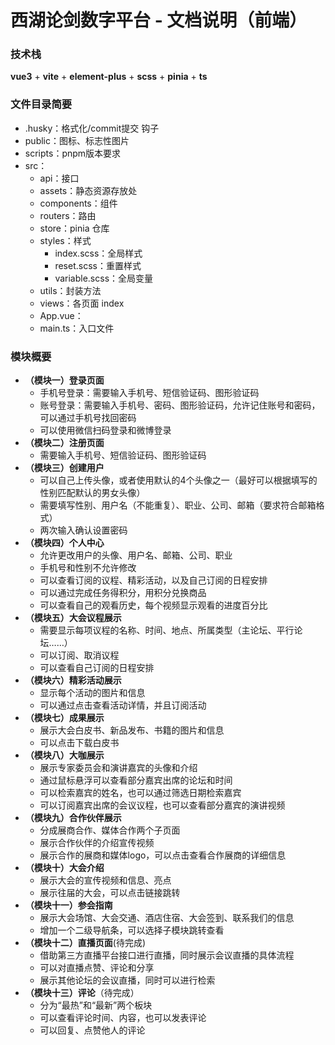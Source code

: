 # 西湖论剑数字平台 - 文档说明（前端）

### 技术栈

**vue3** + **vite** + **element-plus** + **scss** + **pinia** + **ts**

### 文件目录简要

- .husky：格式化/commit提交 钩子
- public：图标、标志性图片
- scripts：pnpm版本要求
- src：
  - api：接口
  - assets：静态资源存放处
  - components：组件
  - routers：路由
  - store：pinia 仓库
  - styles：样式
    - index.scss：全局样式
    - reset.scss：重置样式
    - variable.scss：全局变量
  - utils：封装方法
  - views：各页面 index
  - App.vue：
  - main.ts：入口文件

### 模块概要


- **（模块一）登录页面**
  - 手机号登录：需要输入手机号、短信验证码、图形验证码
  - 账号登录：需要输入手机号、密码、图形验证码，允许记住账号和密码，可以通过手机号找回密码
  - 可以使用微信扫码登录和微博登录
- **（模块二）注册页面**
  - 需要输入手机号、短信验证码、图形验证码
- **（模块三）创建用户**
  - 可以自己上传头像，或者使用默认的4个头像之一（最好可以根据填写的性别匹配默认的男女头像）
  - 需要填写性别、用户名（不能重复）、职业、公司、邮箱（要求符合邮箱格式）
  - 两次输入确认设置密码
- **（模块四）个人中心**
  - 允许更改用户的头像、用户名、邮箱、公司、职业
  - 手机号和性别不允许修改
  - 可以查看订阅的议程、精彩活动，以及自己订阅的日程安排
  - 可以通过完成任务得积分，用积分兑换商品
  - 可以查看自己的观看历史，每个视频显示观看的进度百分比
- **（模块五）大会议程展示**
  - 需要显示每项议程的名称、时间、地点、所属类型（主论坛、平行论坛……）
  - 可以订阅、取消议程
  - 可以查看自己订阅的日程安排
- **（模块六）精彩活动展示**
  - 显示每个活动的图片和信息
  - 可以通过点击查看活动详情，并且订阅活动
- **（模块七）成果展示**
  - 展示大会白皮书、新品发布、书籍的图片和信息
  - 可以点击下载白皮书
- **（模块八）大咖展示**
  - 展示专家委员会和演讲嘉宾的头像和介绍
  - 通过鼠标悬浮可以查看部分嘉宾出席的论坛和时间
  - 可以检索嘉宾的姓名，也可以通过筛选日期检索嘉宾
  - 可以订阅嘉宾出席的会议议程，也可以查看部分嘉宾的演讲视频
- **（模块九）合作伙伴展示**
  - 分成展商合作、媒体合作两个子页面
  - 展示合作伙伴的介绍宣传视频
  - 展示合作的展商和媒体logo，可以点击查看合作展商的详细信息
- **（模块十）大会介绍**
  - 展示大会的宣传视频和信息、亮点
  - 展示往届的大会，可以点击链接跳转
- **（模块十一）参会指南**
  - 展示大会场馆、大会交通、酒店住宿、大会签到、联系我们的信息
  - 增加一个二级导航条，可以选择子模块跳转查看
- **（模块十二）直播页面**(待完成)
  - 借助第三方直播平台接口进行直播，同时展示会议直播的具体流程
  - 可以对直播点赞、评论和分享
  - 展示其他论坛的会议直播，同时可以进行检索
- **（模块十三）评论**（待完成）
  - 分为“最热”和“最新”两个板块
  - 可以查看评论时间、内容，也可以发表评论
  - 可以回复、点赞他人的评论

